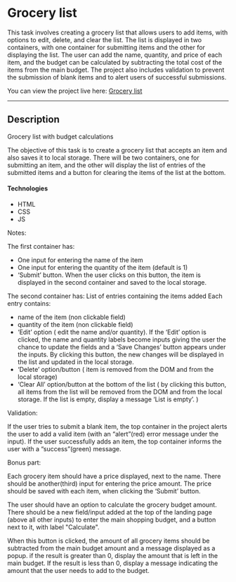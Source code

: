 # Grocery list

This task involves creating a grocery list that allows users to add items, with options to edit, delete, and clear the list. The list is displayed in two containers, with one container for submitting items and the other for displaying the list. The user can add the name, quantity, and price of each item, and the budget can be calculated by subtracting the total cost of the items from the main budget. The project also includes validation to prevent the submission of blank items and to alert users of successful submissions.

You can view the project live here:
[Grocery list](https://grocerylist-dusan-project.netlify.app/)

---

## Description

Grocery list with budget calculations

The objective of this task  is to create a grocery list that accepts an item and also saves it to local storage. There will be two containers, one for submitting an item, and the other will display the list of entries of the submitted items and a button for clearing the items of the list at the bottom.

#### Technologies

- HTML
- CSS
- JS

Notes:

The first container has:
- One input for entering the name of the item
- One input for entering the quantity of the item  (default is 1)
- ‘Submit’ button. When the user clicks on this button, the item is displayed in the second container and saved to the local storage. 


The second container has:
List of entries containing the items added
Each entry contains: 
- name of the item (non clickable field)
- quantity of the item (non clickable field)
- ‘Edit’ option ( edit the name and/or quantity). If the ‘Edit’ option is clicked, the name and quantity labels become inputs giving the user the chance to update the fields and a ‘Save Changes’ button appears under the inputs. By clicking this button, the new changes will be displayed in the list and updated in the local storage.
- ‘Delete’ option/button ( item is removed from the DOM and from the local storage)
- ‘Clear All’ option/button at the bottom of the list ( by clicking this button, all items from the list will be removed from the DOM and from the local storage. If the list is empty, display a message ‘List is empty’. )

Validation: 


If the user tries to submit a blank item, the top container in the project alerts the user to add a valid item (with an “alert”(red) error message under the input). 
If the user successfully adds an item, the top container informs the user with a “success”(green) message.


Bonus part: 

Each grocery item should have a price displayed, next to the name.
There should be another(third) input for entering the price amount. The price should be saved with each item, when clicking the ‘Submit’ button.

The user should have an option to calculate the grocery budget amount. There should be a new field/input added at the top of the landing page (above all other inputs) to enter the main shopping budget, and a button next to it, with label "Calculate".


When this button is clicked, the amount of all grocery items should be subtracted from the main budget amount and a message displayed as a popup.
if the result is greater than 0, display the amount that is left in the main budget.
If the result is less than 0, display a message indicating the amount that the user needs to add to the budget.
